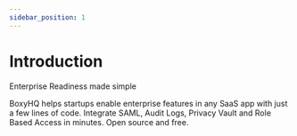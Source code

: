 ```yaml
---
sidebar_position: 1
---
```


# Introduction

Enterprise Readiness made simple

BoxyHQ helps startups enable enterprise features in any SaaS app with just a few lines of code. Integrate SAML, Audit Logs, Privacy Vault and Role Based Access in minutes. Open source and free.
